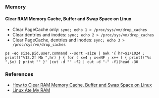 
### Memory

#### Clear RAM Memory Cache, Buffer and Swap Space on Linux

- Clear PageCache only: `sync; echo 1 > /proc/sys/vm/drop_caches`
- Clear dentries and inodes: `sync; echo 2 > /proc/sys/vm/drop_caches`
- Clear PageCache, dentries and inodes: `sync; echo 3 > /proc/sys/vm/drop_caches`

```
ps -eo size,pid,user,command --sort -size | awk '{ hr=$1/1024 ; printf("%13.2f Mb ",hr) } { for ( x=4 ; x<=NF ; x++ ) { printf("%s ",$x) } print "" }' |cut -d "" -f2 | cut -d "-" -f1|head -30
```

### References

- [How to Clear RAM Memory Cache, Buffer and Swap Space on Linux](https://www.tecmint.com/clear-ram-memory-cache-buffer-and-swap-space-on-linux/)
- [Linux Ate My RAM](https://www.linuxatemyram.com/)
